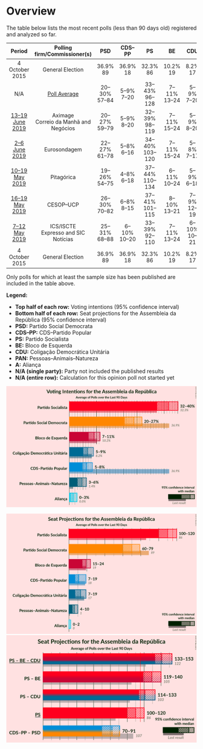 # Overview

The table below lists the most recent polls (less than 90 days old) registered and analyzed so far.

| Period     | Polling firm/Commissioner(s) | PSD | CDS–PP | PS | BE | CDU | PAN | A |
|:----------:|:----------------------------:|:--:|:--:|:--:|:--:|:--:|:--:|:--:|
| 4 October 2015 | General Election | 36.9% <br> 89 | 36.9% <br> 18 | 32.3% <br> 86 | 10.2% <br> 19 | 8.2% <br> 17 | 1.4% <br> 1 | 0.0% <br> 0 |
| N/A | [Poll Average](average.html) | 20–30% <br> 57–84 | 5–9% <br> 7–20 | 33–43% <br> 96–128 | 7–11% <br> 13–24 | 5–9% <br> 7–20 | 2–6% <br> 1–9 | 0–3% <br> 0–2 |
| [13–19 June 2019](2019-06-19-Aximage.html) | Aximage <br> Correio da Manhã and Negócios | 20–27% <br> 59–79 | 5–9% <br> 8–20 | 32–39% <br> 98–119 | 7–11% <br> 15–24 | 5–9% <br> 8–20 | 3–6% <br> 3–10 | 0–2% <br> 0 |
| [2–6 June 2019](2019-06-06-Eurosondagem.html) | Eurosondagem | 22–27% <br> 61–78 | 5–8% <br> 6–16 | 34–40% <br> 103–120 | 7–11% <br> 15–24 | 5–8% <br> 7–17 | 4–6% <br> 4–11 | 1–3% <br> 0–2 |
| [10–19 May 2019](2019-05-19-Pitagórica.html) | Pitagórica | 19–26% <br> 54–75 | 4–8% <br> 6–18 | 37–44% <br> 110–134 | 6–11% <br> 10–24 | 5–9% <br> 6–18 | 2–5% <br> 2–8 | 1–3% <br> 0–2 |
| [16–19 May 2019](2019-05-19-CESOP–UCP.html) | CESOP–UCP | 26–30% <br> 70–82 | 6–8% <br> 8–15 | 37–41% <br> 101–115 | 8–10% <br> 13–21 | 7–9% <br> 12–19 | 2–4% <br> 2–5 | 1–2% <br> 0 |
| [7–12 May 2019](2019-05-12-ICSISCTE.html) | ICS/ISCTE <br> Expresso and SIC Notícias | 25–31% <br> 68–88 | 6–10% <br> 10–20 | 33–39% <br> 92–110 | 7–11% <br> 13–24 | 6–10% <br> 10–21 | 1–3% <br> 0–3 | N/A <br> N/A |
| 4 October 2015 | General Election | 36.9% <br> 89 | 36.9% <br> 18 | 32.3% <br> 86 | 10.2% <br> 19 | 8.2% <br> 17 | 1.4% <br> 1 | 0.0% <br> 0 |

Only polls for which at least the sample size has been published are included in the table above.

**Legend:**
+ **Top half of each row:** Voting intentions (95% confidence interval)
+ **Bottom half of each row:** Seat projections for the Assembleia da República (95% confidence interval)
+ **PSD:** Partido Social Democrata
+ **CDS–PP:** CDS–Partido Popular
+ **PS:** Partido Socialista
+ **BE:** Bloco de Esquerda
+ **CDU:** Coligação Democrática Unitária
+ **PAN:** Pessoas–Animais–Natureza
+ **A:** Aliança
+ **N/A (single party):** Party not included the published results
+ **N/A (entire row):** Calculation for this opinion poll not started yet


![Graph with voting intentions not yet produced](average.png "Voting Intentions")

![Graph with seats not yet produced](average-seats.png "Seats")
![Graph with coalitions seats not yet produced](average-coalitions-seats.png "Coalitions Seats")
